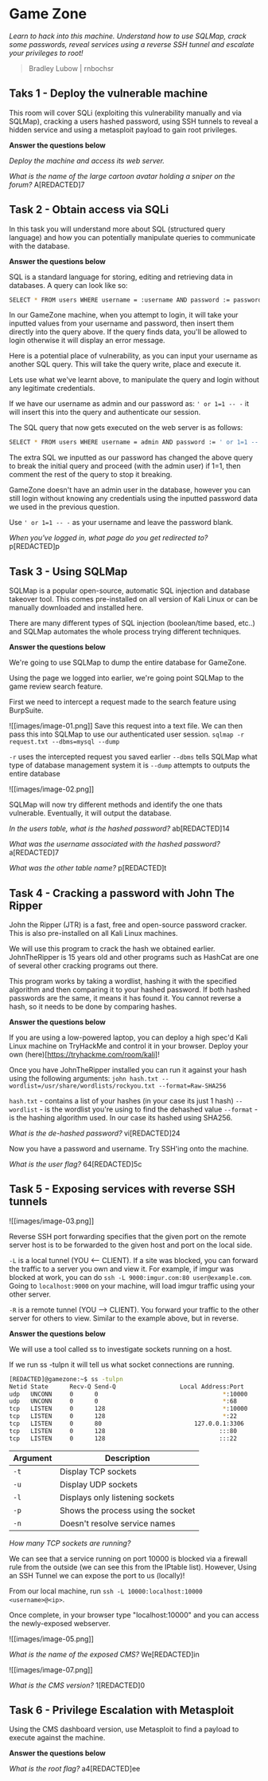 # Game Zone
*Learn to hack into this machine. Understand how to use SQLMap, crack some passwords, reveal services using a reverse SSH tunnel and escalate your privileges to root!*

>
> Bradley Lubow | rnbochsr
> 

## Taks 1 - Deploy the vulnerable machine
This room will cover SQLi (exploiting this vulnerability manually and via SQLMap), cracking a users hashed password, using SSH tunnels to reveal a hidden service and using a metasploit payload to gain root privileges. 

**Answer the questions below**

*Deploy the machine and access its web server.*

*What is the name of the large cartoon avatar holding a sniper on the forum?* A[REDACTED]7

## Task 2 - Obtain access via SQLi
In this task you will understand more about SQL (structured query language) and how you can potentially manipulate queries to communicate with the database.

**Answer the questions below**

SQL is a standard language for storing, editing and retrieving data in databases. A query can look like so:

```bash
SELECT * FROM users WHERE username = :username AND password := password
```

In our GameZone machine, when you attempt to login, it will take your inputted values from your username and password, then insert them directly into the query above. If the query finds data, you'll be allowed to login otherwise it will display an error message.

Here is a potential place of vulnerability, as you can input your username as another SQL query. This will take the query write, place and execute it.

Lets use what we've learnt above, to manipulate the query and login without any legitimate credentials.

If we have our username as admin and our password as: `' or 1=1 -- -`  it will insert this into the query and authenticate our session.

The SQL query that now gets executed on the web server is as follows:

```bash
SELECT * FROM users WHERE username = admin AND password := ' or 1=1 -- -
```

The extra SQL we inputted as our password has changed the above query to break the initial query and proceed (with the admin user) if 1=1, then comment the rest of the query to stop it breaking.

GameZone doesn't have an admin user in the database, however you can still login without knowing any credentials using the inputted password data we used in the previous question.

Use `' or 1=1 -- -` as your username and leave the password blank.

*When you've logged in, what page do you get redirected to?* p[REDACTED]p


## Task 3 - Using SQLMap
SQLMap is a popular open-source, automatic SQL injection and database takeover tool. This comes pre-installed on all version of Kali Linux or can be manually downloaded and installed here.

There are many different types of SQL injection (boolean/time based, etc..) and SQLMap automates the whole process trying different techniques.

**Answer the questions below**

We're going to use SQLMap to dump the entire database for GameZone.

Using the page we logged into earlier, we're going point SQLMap to the game review search feature.

First we need to intercept a request made to the search feature using BurpSuite.

![[images/image-01.png]]
Save this request into a text file. We can then pass this into SQLMap to use our authenticated user session.
`sqlmap -r request.txt --dbms=mysql --dump`

`-r` uses the intercepted request you saved earlier
`--dbms` tells SQLMap what type of database management system it is
`--dump` attempts to outputs the entire database

![[images/image-02.png]]

SQLMap will now try different methods and identify the one thats vulnerable. Eventually, it will output the database.

*In the users table, what is the hashed password?* ab[REDACTED]14

*What was the username associated with the hashed password?* a[REDACTED]7

*What was the other table name?* p[REDACTED]t

## Task 4 - Cracking a password with John The Ripper
John the Ripper (JTR) is a fast, free and open-source password cracker. This is also pre-installed on all Kali Linux machines.

We will use this program to crack the hash we obtained earlier. JohnTheRipper is 15 years old and other programs such as HashCat are one of several other cracking programs out there. 

This program works by taking a wordlist, hashing it with the specified algorithm and then comparing it to your hashed password. If both hashed passwords are the same, it means it has found it. You cannot reverse a hash, so it needs to be done by comparing hashes.

**Answer the questions below**

If you are using a low-powered laptop, you can deploy a high spec'd Kali Linux machine on TryHackMe and control it in your browser.
Deploy your own (here)[https://tryhackme.com/room/kali]!

Once you have JohnTheRipper installed you can run it against your hash using the following arguments:
`john hash.txt --wordlist=/usr/share/wordlists/rockyou.txt --format=Raw-SHA256`

`hash.txt` - contains a list of your hashes (in your case its just 1 hash)
`--wordlist` - is the wordlist you're using to find the dehashed value
`--format` - is the hashing algorithm used. In our case its hashed using SHA256.

*What is the de-hashed password?* vi[REDACTED]24

Now you have a password and username. Try SSH'ing onto the machine.

*What is the user flag?* 64[REDACTED]5c

## Task 5 - Exposing services with reverse SSH tunnels
![[images/image-03.png]]

Reverse SSH port forwarding specifies that the given port on the remote server host is to be forwarded to the given host and port on the local side.

`-L` is a local tunnel (YOU <-- CLIENT). If a site was blocked, you can forward the traffic to a server you own and view it. For example, if imgur was blocked at work, you can do `ssh -L 9000:imgur.com:80 user@example.com`. Going to `localhost:9000` on your machine, will load imgur traffic using your other server.

`-R` is a remote tunnel (YOU --> CLIENT). You forward your traffic to the other server for others to view. Similar to the example above, but in reverse.

**Answer the questions below**

We will use a tool called ss to investigate sockets running on a host.

If we run ss -tulpn it will tell us what socket connections are running.
```bash
[REDACTED]@gamezone:~$ ss -tulpn
Netid State      Recv-Q Send-Q                  Local Address:Port                                 Peer Address:Port              
udp   UNCONN     0      0                                   *:10000                                           *:*                 
udp   UNCONN     0      0                                   *:68                                              *:*                 
tcp   LISTEN     0      128                                 *:10000                                           *:*                 
tcp   LISTEN     0      128                                 *:22                                              *:*                 
tcp   LISTEN     0      80                          127.0.0.1:3306                                            *:*                 
tcp   LISTEN     0      128                                :::80                                             :::*                 
tcp   LISTEN     0      128                                :::22                                             :::*                 
```

| Argument | Description |
| --- | --- |
| `-t` | Display TCP sockets |
| `-u` | Display UDP sockets |
| `-l` | Displays only listening sockets |
| `-p` | Shows the process using the socket |
| `-n` | Doesn't resolve service names |

*How many TCP sockets are running?* 

We can see that a service running on port 10000 is blocked via a firewall rule from the outside (we can see this from the IPtable list). However, Using an SSH Tunnel we can expose the port to us (locally)!

From our local machine, run `ssh -L 10000:localhost:10000 <username>@<ip>`.

Once complete, in your browser type "localhost:10000" and you can access the newly-exposed webserver.

![[images/image-05.png]]

*What is the name of the exposed CMS?* We[REDACTED]in

![[images/image-07.png]]

*What is the CMS version?* 1[REDACTED]0

## Task 6 - Privilege Escalation with Metasploit
Using the CMS dashboard version, use Metasploit to find a payload to execute against the machine.

**Answer the questions below**

*What is the root flag?* a4[REDACTED]ee
